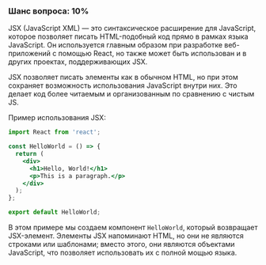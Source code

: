 ### Шанс вопроса: 10%

JSX (JavaScript XML) — это синтаксическое расширение для JavaScript, которое позволяет писать HTML-подобный код прямо в рамках языка JavaScript. Он используется главным образом при разработке веб-приложений с помощью React, но также может быть использован и в других проектах, поддерживающих JSX.

JSX позволяет писать элементы как в обычном HTML, но при этом сохраняет возможность использования JavaScript внутри них. Это делает код более читаемым и организованным по сравнению с чистым JS.

Пример использования JSX:
```jsx
import React from 'react';

const HelloWorld = () => {
  return (
    <div>
      <h1>Hello, World!</h1>
      <p>This is a paragraph.</p>
    </div>
  );
};

export default HelloWorld;
```
В этом примере мы создаем компонент `HelloWorld`, который возвращает JSX-элемент. Элементы JSX напоминают HTML, но они не являются строками или шаблонами; вместо этого, они являются объектами JavaScript, что позволяет использовать их с полной мощью языка.